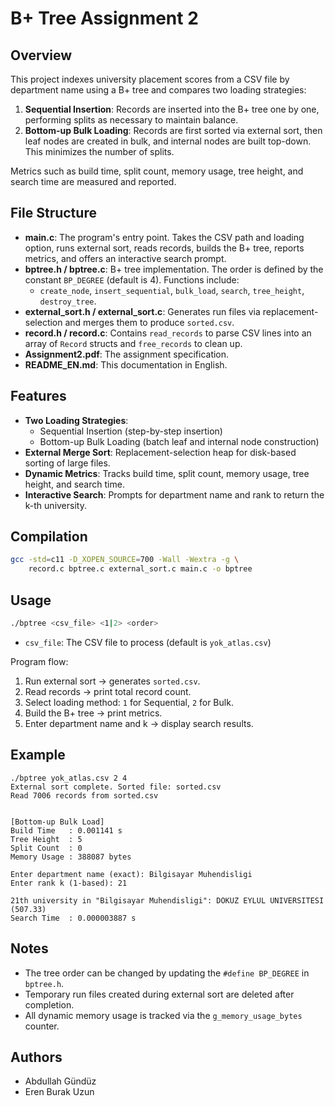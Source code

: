 # B+ Tree Assignment 2

## Overview
This project indexes university placement scores from a CSV file by department name using a B+ tree and compares two loading strategies:

1. **Sequential Insertion**: Records are inserted into the B+ tree one by one, performing splits as necessary to maintain balance.
2. **Bottom-up Bulk Loading**: Records are first sorted via external sort, then leaf nodes are created in bulk, and internal nodes are built top-down. This minimizes the number of splits.

Metrics such as build time, split count, memory usage, tree height, and search time are measured and reported.

## File Structure

- **main.c**: The program's entry point. Takes the CSV path and loading option, runs external sort, reads records, builds the B+ tree, reports metrics, and offers an interactive search prompt.
- **bptree.h / bptree.c**: B+ tree implementation. The order is defined by the constant `BP_DEGREE` (default is 4). Functions include:
  - `create_node`, `insert_sequential`, `bulk_load`, `search`, `tree_height`, `destroy_tree`.
- **external_sort.h / external_sort.c**: Generates run files via replacement-selection and merges them to produce `sorted.csv`.
- **record.h / record.c**: Contains `read_records` to parse CSV lines into an array of `Record` structs and `free_records` to clean up.
- **Assignment2.pdf**: The assignment specification.
- **README_EN.md**: This documentation in English.

## Features

- **Two Loading Strategies**:
  - Sequential Insertion (step-by-step insertion)
  - Bottom-up Bulk Loading (batch leaf and internal node construction)
- **External Merge Sort**: Replacement-selection heap for disk-based sorting of large files.
- **Dynamic Metrics**: Tracks build time, split count, memory usage, tree height, and search time.
- **Interactive Search**: Prompts for department name and rank to return the k-th university.

## Compilation

```bash
gcc -std=c11 -D_XOPEN_SOURCE=700 -Wall -Wextra -g \
    record.c bptree.c external_sort.c main.c -o bptree
```

## Usage

```bash
./bptree <csv_file> <1|2> <order>
```

- `csv_file`: The CSV file to process (default is `yok_atlas.csv`)

Program flow:
1. Run external sort → generates `sorted.csv`.
2. Read records → print total record count.
3. Select loading method: `1` for Sequential, `2` for Bulk.
4. Build the B+ tree → print metrics.
5. Enter department name and k → display search results.

## Example

```
./bptree yok_atlas.csv 2 4
External sort complete. Sorted file: sorted.csv
Read 7006 records from sorted.csv


[Bottom-up Bulk Load]
Build Time   : 0.001141 s
Tree Height  : 5
Split Count  : 0
Memory Usage : 388087 bytes

Enter department name (exact): Bilgisayar Muhendisligi
Enter rank k (1-based): 21

21th university in "Bilgisayar Muhendisligi": DOKUZ EYLUL UNIVERSITESI (507.33)
Search Time  : 0.000003887 s
```

## Notes

- The tree order can be changed by updating the `#define BP_DEGREE` in `bptree.h`.
- Temporary run files created during external sort are deleted after completion.
- All dynamic memory usage is tracked via the `g_memory_usage_bytes` counter.

## Authors

- Abdullah Gündüz  
- Eren Burak Uzun  
